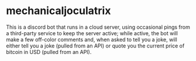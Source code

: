 # mechanicaljoculatrix
This is a discord bot that runs in a cloud server, using occasional pings from a third-party service to keep the server active; while active, the bot will make a few off-color comments and, when asked to tell you a joke, will either tell you a joke (pulled from an API) or quote you the current price of bitcoin in USD (pulled from an API). 

